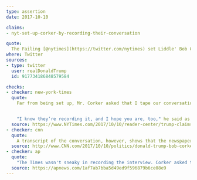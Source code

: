 ```yaml
---
type: assertion
date: 2017-10-10

claims:
- nyt-set-up-corker-by-recording-their-conversation

quote:
  The Failing [@nytimes](https://twitter.com/nytimes) set Liddle' Bob Corker up by recording his conversation. Was made to sound a fool, and that's what I am dealing with!
where: Twitter
sources:
- type: twitter
  user: realDonaldTrump
  id: 917734186848579584

checks:
- checker: new-york-times
  quote:
    Far from being set up, Mr. Corker asked that I tape our conversation.


    "I know they’re recording it, and I hope you are, too," he said as two of his aides listened in on other lines, one of them also taping the interview.
  source: https://www.NYTimes.com/2017/10/10/reader-center/trump-claims-we-tricked-bob-corker-heres-the-truth.html
- checker: cnn
  quote:
    A transcript of the conversation, however, shows that the newspaper did not set Corker up and that the senator was well aware that he was on the record.
  source: http://www.CNN.com/2017/10/10/politics/donald-trump-bob-corker/
- checker: ap
  quote:
    "The Times wasn't sneaky in recording the interview. Corker asked that he be recorded, mentioning that his aides were also on the line: \"I know they're recording it, and I hope you are, too,\" he told his interviewer."
  source: https://apnews.com/1af7ab7bba5d49ed9f596879b6ce08e9
---
```

